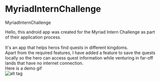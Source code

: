 # MyriadInternChallenge
MyriadInternChallenge

Hello, this android app was created for the Myriad Intern Challenge as part of their application process.<br/>
<br/>
It's an app that helps heros find quests in different kingdoms.<br/>
Apart from the required features, I have added a feature to save the quests locally so the hero can
access quest information while venturing in far-off lands that have no internet connection.<br/>
Here is a demo gif<br/>
![alt tag](https://github.com/akashgosi/MyriadInternChallenge/blob/master/DemoVideo.gif)<br/>
